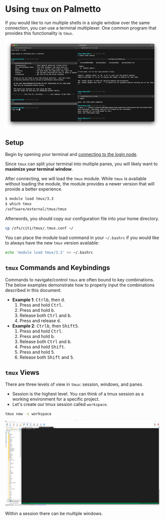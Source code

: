 # Using `tmux` on Palmetto

If you would like to run multiple shells in a single window over the same
connection, you can use a terminal multiplexer. One common program that provides
this functionality is `tmux`.

![terminal with multiple panes via tmux](./tmux_iterm.png)

## Setup

Begin by opening your terminal and
[connecting to the login node](../connect/login.md).

Since `tmux` can split your terminal into multiple panes, you will likely want
to **maximize your terminal window**.

After connecting, we will load the `tmux` module. While `tmux` is available
without loading the module, the module provides a newer version that will
provide a better experience.

```sh
$ module load tmux/3.3
$ which tmux
/software/external/tmux/tmux
```

Afterwords, you should copy our configuration file into your home directory.

```sh
cp /zfs/citi/tmux/.tmux.conf ~/
```

You can place the module load command in your `~/.bashrc` if you would like to
always have the new `tmux` version available:

```sh
echo 'module load tmux/3.3' >> ~/.bashrc
```

## `tmux` Commands and Keybindings

Commands to navigate/control `tmux` are often bound to key combinations. The
below examples demonstrate how to properly input the combinations described in
this document.

- **Example 1**: <kbd>Ctrl</kbd><kbd>b</kbd>, then <kbd>d</kbd>.
  1. Press and hold <kbd>Ctrl</kbd>.
  1. Press and hold <kbd>b</kbd>.
  1. Release both <kbd>Ctrl</kbd> and <kbd>b</kbd>.
  1. Press and release <kbd>d</kbd>.
- **Example 2**: <kbd>Ctrl</kbd><kbd>b</kbd>, then <kbd>Shift</kbd><kbd>5</kbd>.
  1. Press and hold <kbd>Ctrl</kbd>.
  1. Press and hold <kbd>b</kbd>.
  1. Release both <kbd>Ctrl</kbd> and <kbd>b</kbd>.
  1. Press and hold <kbd>Shift</kbd>.
  1. Press and hold <kbd>5</kbd>.
  1. Release both <kbd>Shift</kbd> and <kbd>5</kbd>.

<!-- TODO this section is incomplete; only examples of how to press. -->

## `tmux` Views

There are three levels of view in `tmux`: session, windows, and panes.

- Session is the highest level. You can think of a tmux session as a working
  environment for a specific project.
- Let's create our tmux session called `workspace`.

```sh
tmux new -s workspace
```

![MobaXterm window showing fresh tmux session](./tmux_1.png)

Within a session there can be multiple windows.
